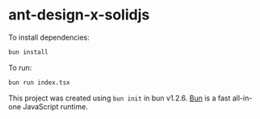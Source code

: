 # ant-design-x-solidjs

To install dependencies:

```bash
bun install
```

To run:

```bash
bun run index.tsx
```

This project was created using `bun init` in bun v1.2.6. [Bun](https://bun.sh) is a fast all-in-one JavaScript runtime.
